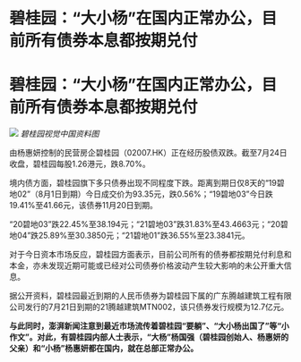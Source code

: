 # 碧桂园：“大小杨”在国内正常办公，目前所有债券本息都按期兑付

# 碧桂园：“大小杨”在国内正常办公，目前所有债券本息都按期兑付

![](https://inews.gtimg.com/newsapp_bt/0/15814895478/1000) _碧桂园视觉中国资料图_

由杨惠妍控制的民营房企碧桂园（02007.HK）正在经历股债双跌。截至7月24日收盘，碧桂园每股1.26港元，跌8.70%。

境内债方面，碧桂园旗下多只债券出现不同程度下跌。距离到期日仅8天的“19碧地02”（8月1日到期）今日成交价为93.35元，跌0.56%；“19碧地03”今日跌19.41%至41.66元，该债券11月20日到期。

“20碧地03”跌22.45%至38.194元；“21碧地03”跌31.83%至43.4663元；“20碧地04”跌25.89%至30.3850元；“21碧地01”跌36.55%至23.3841元。

对于今日资本市场反应，碧桂园方面表示，目前公司所有的债券都按期兑付利息和本金，亦未发现近期可能或已经对公司债券价格波动产生较大影响的未公开重大信息。

据公开资料，碧桂园最近到期的人民币债券为碧桂园下属的广东腾越建筑工程有限公司发行的7月21日到期的21腾越建筑MTN002，该只债券发行规模为12.7亿元。

**与此同时，澎湃新闻注意到最近市场流传着碧桂园“要躺”、“大小杨出国了”等“小作文”。对此，有碧桂园内部人士表示，“大杨”杨国强（碧桂园创始人、杨惠妍的父亲）和“小杨”杨惠妍都在国内，就在总部正常办公。**

